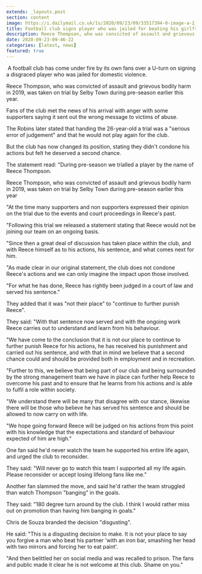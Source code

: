 ```yaml
---
extends: _layouts.post
section: content
image: https://i.dailymail.co.uk/1s/2020/09/23/09/33517394-0-image-a-2_1600850484608.jpg 
title: Football club signs player who was jailed for beating his girlfriend with iron bar 
description: Reece Thompson, who was convicted of assault and grievous bodily harm in 2019, was taken on trial by Selby Town during pre-season earlier this year. 
date: 2020-09-23-09-46-22 
categories: [latest, news] 
featured: true 
--- 
```

 A football club has come under fire by its own fans over a U-turn on signing a disgraced player who was jailed for domestic violence.

Reece Thompson, who was convicted of assault and grievous bodily harm in 2019, was taken on trial by Selby Town during pre-season earlier this year.

Fans of the club met the news of his arrival with anger with some supporters saying it sent out the wrong message to victims of abuse.

The Robins later stated that handing the 26-year-old a trial was a "serious error of judgement" and that he would not play again for the club.

But the club has now changed its position, stating they didn't condone his actions but felt he deserved a second chance.

The statement read: "During pre-season we trialled a player by the name of Reece Thompson.

Reece Thompson, who was convicted of assault and grievous bodily harm in 2019, was taken on trial by Selby Town during pre-season earlier this year

"At the time many supporters and non supporters expressed their opinion on the trial due to the events and court proceedings in Reece's past.

"Following this trial we released a statement stating that Reece would not be joining our team on an ongoing basis.

"Since then a great deal of discussion has taken place within the club, and with Reece himself as to his actions, his sentence, and what comes next for him.

"As made clear in our original statement, the club does not condone Reece's actions and we can only imagine the impact upon those involved.

"For what he has done, Reece has rightly been judged in a court of law and served his sentence."

They added that it was "not their place" to "continue to further punish Reece".

They said: "With that sentence now served and with the ongoing work Reece carries out to understand and learn from his behaviour.

"We have come to the conclusion that it is not our place to continue to further punish Reece for his actions, he has received his punishment and carried out his sentence, and with that in mind we believe that a second chance could and should be provided both in employment and in recreation.

"Further to this, we believe that being part of our club and being surrounded by the strong management team we have in place can further help Reece to overcome his past and to ensure that he learns from his actions and is able to fulfil a role within society.

"We understand there will be many that disagree with our stance, likewise there will be those who believe he has served his sentence and should be allowed to now carry on with life.

"We hope going forward Reece will be judged on his actions from this point with his knowledge that the expectations and standard of behaviour expected of him are high."

One fan said he'd never watch the team he supported his entire life again, and urged the club to reconsider.

They said: "Will never go to watch this team I supported all my life again. Please reconsider or accept losing lifelong fans like me."

Another fan slammed the move, and said he'd rather the team struggled than watch Thompson "banging" in the goals.

They said: "180 degree turn around by the club. I think I would rather miss out on promotion than having him banging in goals."

Chris de Souza branded the decision "disgusting".

He said: "This is a disgusting decision to make. It is not your place to say you forgive a man who beat his partner 'with an iron bar, smashing her head with two mirrors and forcing her to eat paint'.

"And then belittled her on social media and was recalled to prison. The fans and public made it clear he is not welcome at this club. Shame on you."


